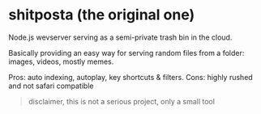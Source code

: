 # shitposta (the original one)

Node.js wevserver serving as a semi-private trash bin in the cloud.

Basically providing an easy way for serving random files from a folder: images, videos, mostly memes.

Pros: auto indexing, autoplay, key shortcuts & filters.
Cons: highly rushed and not safari compatible

> disclaimer, this is not a serious project, only a small tool 
